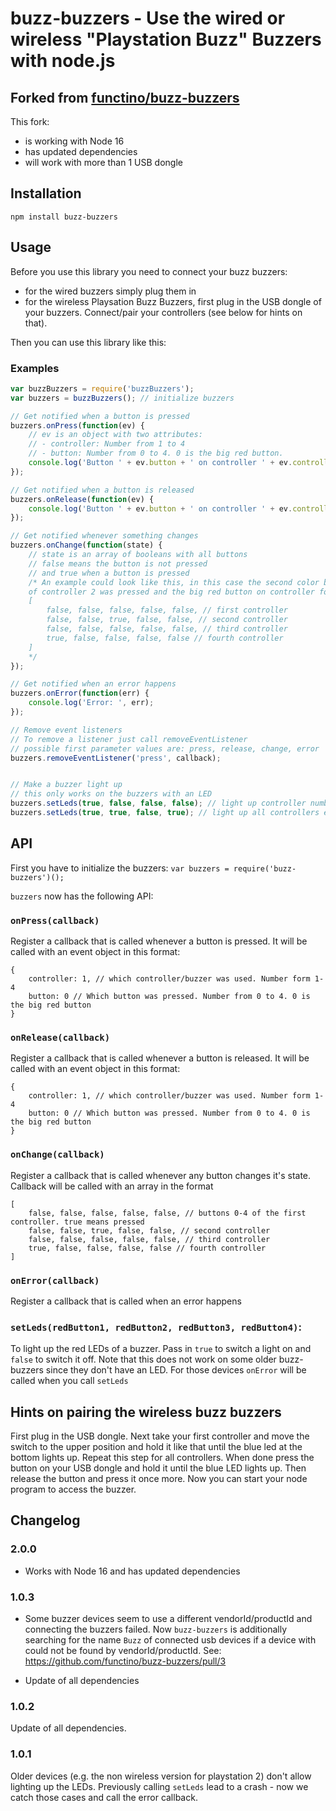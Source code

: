 # buzz-buzzers - Use the wired or wireless "Playstation Buzz" Buzzers with node.js

## Forked from [functino/buzz-buzzers](https://github.com/functino/buzz-buzzers)

This fork:

- is working with Node 16
- has updated dependencies
- will work with more than 1 USB dongle

## Installation
`npm install buzz-buzzers`

## Usage
Before you use this library you need to connect your buzz buzzers:
-  for the wired buzzers simply plug them in
- for the wireless Playsation Buzz Buzzers, first plug in the USB dongle of your buzzers. Connect/pair your controllers (see below for hints on that).

Then you can use this library like this:


### Examples
```js
var buzzBuzzers = require('buzzBuzzers');
var buzzers = buzzBuzzers(); // initialize buzzers

// Get notified when a button is pressed
buzzers.onPress(function(ev) {
	// ev is an object with two attributes:
	// - controller: Number from 1 to 4
	// - button: Number from 0 to 4. 0 is the big red button.
	console.log('Button ' + ev.button + ' on controller ' + ev.controller + ' pressed');
});

// Get notified when a button is released
buzzers.onRelease(function(ev) {
	console.log('Button ' + ev.button + ' on controller ' + ev.controller + ' released');
});

// Get notified whenever something changes
buzzers.onChange(function(state) {
	// state is an array of booleans with all buttons
	// false means the button is not pressed
	// and true when a button is pressed
	/* An example could look like this, in this case the second color button
	of controller 2 was pressed and the big red button on controller four is pressed
	[
        false, false, false, false, false, // first controller
        false, false, true, false, false, // second controller
        false, false, false, false, false, // third controller
        true, false, false, false, false // fourth controller
    ]
	*/
});

// Get notified when an error happens
buzzers.onError(function(err) {
	console.log('Error: ', err);
});

// Remove event listeners
// To remove a listener just call removeEventListener
// possible first parameter values are: press, release, change, error
buzzers.removeEventListener('press', callback);


// Make a buzzer light up
// this only works on the buzzers with an LED
buzzers.setLeds(true, false, false, false); // light up controller number 1
buzzers.setLeds(true, true, false, true); // light up all controllers except for number 3
```

## API
First you have to initialize the buzzers:
`var buzzers = require('buzz-buzzers')();`

`buzzers` now has the following API:

### `onPress(callback)`
Register a callback that is called whenever a button is pressed. It will be called with an event object in this format:

```
{
	controller: 1, // which controller/buzzer was used. Number form 1-4
	button: 0 // Which button was pressed. Number from 0 to 4. 0 is the big red button
}
```

### `onRelease(callback)`
Register a callback that is called whenever a button is released. It will be called with an event object in this format:

```
{
	controller: 1, // which controller/buzzer was used. Number form 1-4
	button: 0 // Which button was pressed. Number from 0 to 4. 0 is the big red button
}
```

### `onChange(callback)`
Register a callback that is called whenever any button changes it's state. Callback will be called with an array in the format

```
[
    false, false, false, false, false, // buttons 0-4 of the first controller. true means pressed
    false, false, true, false, false, // second controller
    false, false, false, false, false, // third controller
    true, false, false, false, false // fourth controller
]
```

### `onError(callback)`
Register a callback that is called when an error happens

### `setLeds(redButton1, redButton2, redButton3, redButton4)`:
To light up the red LEDs of a buzzer. Pass in `true` to switch a light on and `false` to switch it off. Note that this does not work on some older buzz-buzzers since they don't have an LED. For those devices `onError` will be called when you call `setLeds`

## Hints on pairing the wireless buzz buzzers
First plug in the USB dongle. Next take your first controller and move the switch to the upper position and hold it like that until the blue led at the bottom lights up. Repeat this step for all controllers. When done press the button on your USB dongle and hold it until the blue LED lights up.
Then release the button and press it once more. Now you can start your node program to access the buzzer.

## Changelog

### 2.0.0
- Works with Node 16 and has updated dependencies

### 1.0.3
- Some buzzer devices seem to use a different vendorId/productId and connecting the buzzers failed. Now `buzz-buzzers` is additionally searching for the name `Buzz` of connected usb devices if a device with could not be found by vendorId/productId. See: https://github.com/functino/buzz-buzzers/pull/3

- Update of all dependencies

### 1.0.2
Update of all dependencies.

### 1.0.1
Older devices (e.g. the non wireless version for playstation 2) don't allow lighting up the LEDs. Previously calling `setLeds` lead to a crash - now we catch those cases and call the error callback.
